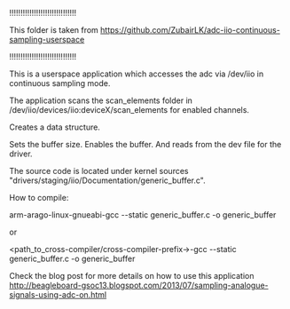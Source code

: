 !!!!!!!!!!!!!!!!!!!!!!!!!!!!!!

This folder is taken from https://github.com/ZubairLK/adc-iio-continuous-sampling-userspace

!!!!!!!!!!!!!!!!!!!!!!!!!!!!!!



This is a userspace application which accesses the adc via /dev/iio in continuous sampling mode.

The application scans the scan_elements folder in /dev/iio/devices/iio:deviceX/scan_elements for enabled channels.

Creates a data structure.

Sets the buffer size. Enables the buffer. And reads from the dev file for the driver.

The source code is located under kernel sources "drivers/staging/iio/Documentation/generic_buffer.c".

How to compile:

arm-arago-linux-gnueabi-gcc --static generic_buffer.c -o generic_buffer

or

<path_to_cross-compiler/cross-compiler-prefix->-gcc --static generic_buffer.c -o generic_buffer

Check the blog post for more details on how to use this application
http://beagleboard-gsoc13.blogspot.com/2013/07/sampling-analogue-signals-using-adc-on.html
